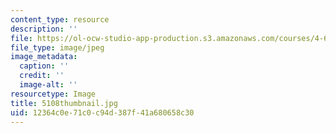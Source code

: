 ```yaml
---
content_type: resource
description: ''
file: https://ol-ocw-studio-app-production.s3.amazonaws.com/courses/4-614-religious-architecture-and-islamic-cultures-fall-2002/12364c0e71c0c94d387f41a680658c30_5108thumbnail.jpg
file_type: image/jpeg
image_metadata:
  caption: ''
  credit: ''
  image-alt: ''
resourcetype: Image
title: 5108thumbnail.jpg
uid: 12364c0e-71c0-c94d-387f-41a680658c30
---
```

